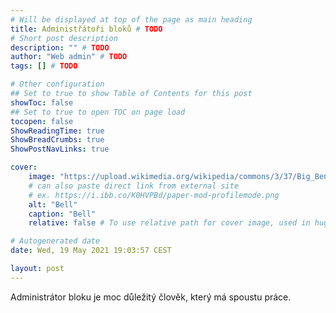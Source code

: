 ```yaml
---
# Will be displayed at top of the page as main heading
title: Administřátoři bloků # TODO
# Short post description
description: "" # TODO
author: "Web admin" # TODO
tags: [] # TODO

# Other configuration
## Set to true to show Table of Contents for this post
showToc: false
## Set to true to open TOC on page load
tocopen: false
ShowReadingTime: true
ShowBreadCrumbs: true
ShowPostNavLinks: true

cover:
    image: "https://upload.wikimedia.org/wikipedia/commons/3/37/Big_Ben_2001-06-27.jpg"
    # can also paste direct link from external site
    # ex. https://i.ibb.co/K0HVPBd/paper-mod-profilemode.png
    alt: "Bell"
    caption: "Bell"
    relative: false # To use relative path for cover image, used in hugo Page-bundles

# Autogenerated date
date: Wed, 19 May 2021 19:03:57 CEST

layout: post
---
```


Administrátor bloku je moc důležitý člověk, který má spoustu práce.
